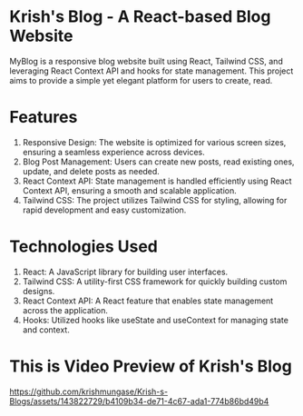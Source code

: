 # Krish's Blog - A React-based Blog Website
MyBlog is a responsive blog website built using React, Tailwind CSS, and leveraging React Context API and hooks for state management. This project aims to provide a simple yet elegant platform for users to create, read.


# Features
1. Responsive Design: The website is optimized for various screen sizes, ensuring a seamless experience across devices.
2. Blog Post Management: Users can create new posts, read existing ones, update, and delete posts as needed.
3. React Context API: State management is handled efficiently using React Context API, ensuring a smooth and scalable application.
4. Tailwind CSS: The project utilizes Tailwind CSS for styling, allowing for rapid development and easy customization.


# Technologies Used
1. React: A JavaScript library for building user interfaces.
2. Tailwind CSS: A utility-first CSS framework for quickly building custom designs.
3. React Context API: A React feature that enables state management across the application.
4. Hooks: Utilized hooks like useState and useContext for managing state and context.


# This is Video Preview of Krish's Blog

https://github.com/krishmungase/Krish-s-Blogs/assets/143822729/b4109b34-de71-4c67-ada1-774b86bd49b4
